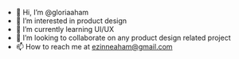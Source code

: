 - 👋 Hi, I’m @gloriaaham
- 👀 I’m interested in product design
- 🌱 I’m currently learning UI/UX
- 💞️ I’m looking to collaborate on any product design related project
- 📫 How to reach me at ezinneaham@gmail.com

<!---
gloriaaham/gloriaaham is a ✨ special ✨ repository because its `README.md` (this file) appears on your GitHub profile.
You can click the Preview link to take a look at your changes.
--->
